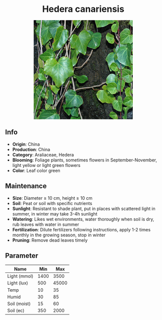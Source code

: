 <h1 align='center'>Hedera canariensis</h1>
<p align="center">
    <img 
        align='center'
        width='320'
        src="../images/hedera canariensis.png" 
        alt='Hedera canariensis' />
</p>

## Info

 - **Origin**: China
 - **Production**: China
 - **Category**: Araliaceae, Hedera
 - **Blooming**: Foliage plants, sometimes flowers in September-November, light yellow or light green flowers
 - **Color**: Leaf color green

## Maintenance

 - **Size**: Diameter ≥ 10 cm, height ≥ 10 cm
 - **Soil**: Peat or soil with specific nutrients
 - **Sunlight**: Resistant to shade plant, put in places with scattered light in summer, in winter may take 3-4h sunlight
 - **Watering**: Likes wet environments, water thoroughly when soil is dry, rub leaves with water in summer
 - **Fertilization**: Dilute fertilizers following instructions, apply 1-2 times monthly in the growing season, stop in winter
 - **Pruning**: Remove dead leaves timely

## Parameter

| Name         | Min  | Max   |
|--------------|------|-------|
| Light (mmol) | 1400 | 3500  |
| Light (lux)  | 500 | 45000 |
| Temp         | 10    | 35    |
| Humid        | 30   | 85    |
| Soil (moist) | 15   | 60    |
| Soil (ec)    | 350  | 2000  |